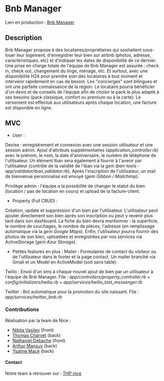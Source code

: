 # Bnb Manager

Lien en production : [Bnb Manager](http://bnbmanager.herokuapp.com/)

## Description
Bnb Manager propose à des locataires/propriétaires qui souhaitent sous-louer leur logement, d'enregistrer leur bien sur airbnb (photos, adresse, caractéristiques, etc) et d'indiquer les dates de disponibilité de ce dernier. Une prise en charge totale de l'équipe de Bnb Manager est assurée : check in, check out, changement du linge, ménage, etc. Et surtout, avec une disponibilité H24 pour prendre soin des locataires à tout moment et intervenir rapidement en cas de besoin. Les "concierges" sont bilingues et ont une parfaite connaissance de la région.
Le locataire pourra bénéficier d'un devis et de conseils de l'équipe afin de choisir le pack le plus adapté à ses besoins (pack classique, confort ou premium ou à la carte). Le versement est effectué aux utilisateurs après chaque location, une facture est disponible en ligne.

## MVC
- User :

Devise : enregistrement et connexion avec une session utilisateur et une session admin. Ajout d'attributs supplémentaires (*application_controller.rb*) avec le prénom, le nom, la date d'anniversaire, le numéro de téléphone de l'utilisateur. Un élément Iban sera également à fournir à l'avenir par l'utilisateur (contrôle de la validité de l'iban via la *gem iban-tools* - *app/validator/iban_validator.rb*).
Après l'inscription de l'utilisateur, un mail de bienvenue personnalisé est envoyé (*gem Gibbon / Mailchimp*).

Privilège admin : l'équipe a la possibilité de changer le statut du bien (location / pas de location en cours) et upload de la facture-client.

- Property (Full CRUD) :

Création, update et suppression d'un bien par l'utilisateur.
L'utilisateur peut ajouter directement son bien après son inscription ou peut y revenir plus tard dans son dashboard. La fiche du bien devra mentionner : la superficie, le nombre de couchages, le nombre de pièces, l'adresse (en remplissage automatique via la *gem Google Maps*). Enfin, l'utilisateur pourra fournir des photos de son bien, uploadées et enregistrées par nos services via ActiveStorage (*gem Azur Storage*).

- Petites features en plus :
Mailer : Formulaires de contact du visiteur ou de l'utilisateur dans le footer et la page contact. Un mailer branché via Gmail et un Model en ActiveModel (soit sans table).

Twilio : Envoi d'un sms à chaque nouvel ajout de bien par un utilisateur à l'équipe de Bnb Manager.
File : *app/controllers/property_controller.rb* + *config/initializers/twilio.rb* + *app/services/twilio_text_messenger.rb*

Twitter : Bot automatique pour la promotion du site naissant.
File : *app/services/twitter_bnb.rb*

### Contributions
Réalisation par la team de Nice :
- [Nikita Vasilev](https://github.com/Nikitavasilev) (front)
- [Thomas Charvet](https://github.com/TomacTh) (back)
- [Nathaniel Debache](https://github.com/Natdenice) (front)
- [Arthur Mansuy](https://github.com/tutus06) (back)
- [Ysaline Macé](https://github.com/Ysalien) (back)

#### Contact
Notre team à retrouver sur : [THP nice](https://github.com/THP-organization)
